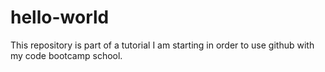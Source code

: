 # hello-world
This repository is part of a tutorial I am starting in order to use github with my code bootcamp school.
